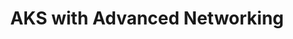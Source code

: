 ---
sectionclass: h2
sectionid: aksadvancednetworking
parent-id: advancedclustersetup
title: AKS with Advanced Networking
---